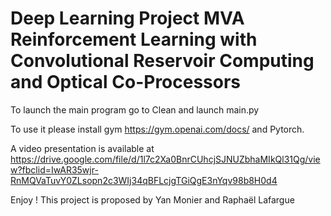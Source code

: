 # Deep Learning Project MVA Reinforcement Learning with Convolutional Reservoir Computing and Optical Co-Processors

To launch the main program go to Clean and launch main.py

To use it please install gym https://gym.openai.com/docs/  and Pytorch. 

A video presentation is available at https://drive.google.com/file/d/1l7c2Xa0BnrCUhcjSJNUZbhaMIkQl31Qg/view?fbclid=IwAR35wjr-RnMQVaTuvY0ZLsopn2c3WIj34qBFLcjgTGiQgE3nYqv98b8H0d4

Enjoy ! 
This project is proposed by Yan Monier and Raphaël Lafargue

